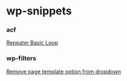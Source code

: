 # wp-snippets
### acf 
[Repeater Basic Loop](acf/repeater-basic.php)

### wp-filters
[Remove page template option from dropdown](wp-filters/remove-page-templates-from-dropdown.php)
